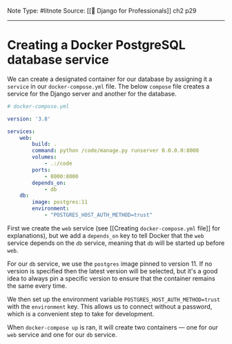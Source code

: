 Note Type: #litnote
Source: [[📖 Django for Professionals]] ch2 p29

---
# Creating a Docker PostgreSQL database service
We can create a designated container for our database by assigning it a `service` in our `docker-compose.yml` file. The below `compose` file creates a service for the Django server and another for the database.
```YAML
# docker-compose.yml

version: '3.8'

services:
	web:
		build: .
		command: python /code/manage.py runserver 0.0.0.0:8000
		volumes:
			- .:/code
		ports:
			- 8000:8000
		depends_on:
			- db
	db:
		image: postgres:11
		environment:
			- "POSTGRES_HOST_AUTH_METHOD=trust"
```

First we create the `web` service (see [[Creating `docker-compose.yml` file]] for explanations), but we add a `depends_on` key to tell Docker that the `web` service depends on the `db` service, meaning that `db` will be started up before `web`.

For our `db` service, we use the `postgres` image pinned to version 11. If no version is specified then the latest version will be selected, but it's a good idea to always pin a specific version to ensure that the container remains the same every time.

We then set up the environment variable `POSTGRES_HOST_AUTH_METHOD=trust` with the `environment` key. This allows us to connect without a password, which is a convenient step to take for development.

When `docker-compose up` is ran, it will create two containers — one for our `web` service and one for our `db` service.